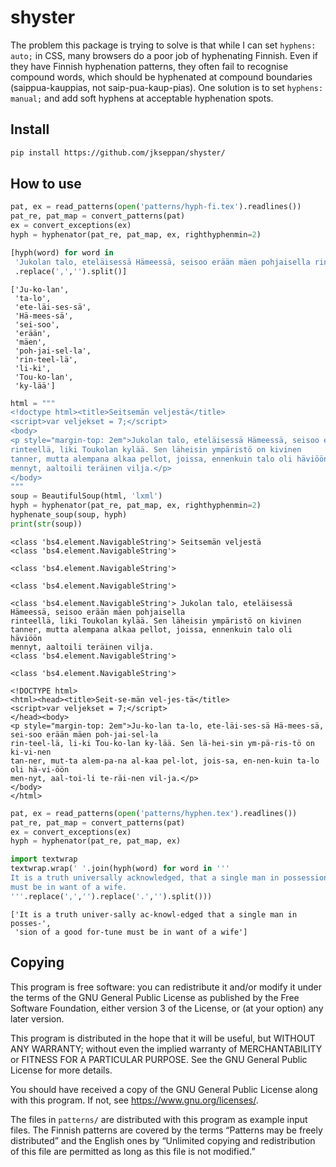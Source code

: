 shyster
================

<!-- WARNING: THIS FILE WAS AUTOGENERATED! DO NOT EDIT! -->

The problem this package is trying to solve is that while I can set
`hyphens: auto;` in CSS, many browsers do a poor job of hyphenating
Finnish. Even if they have Finnish hyphenation patterns, they often fail
to recognise compound words, which should be hyphenated at compound
boundaries (saippua-kauppias, not saip-pua-kaup-pias). One solution is
to set `hyphens: manual;` and add soft hyphens at acceptable hyphenation
spots.

## Install

``` sh
pip install https://github.com/jkseppan/shyster/
```

## How to use

``` python
pat, ex = read_patterns(open('patterns/hyph-fi.tex').readlines())
pat_re, pat_map = convert_patterns(pat)
ex = convert_exceptions(ex)
hyph = hyphenator(pat_re, pat_map, ex, righthyphenmin=2)

[hyph(word) for word in 
 'Jukolan talo, eteläisessä Hämeessä, seisoo erään mäen pohjaisella rinteellä, liki Toukolan kylää'\
 .replace(',','').split()]
```

    ['Ju-ko-lan',
     'ta-lo',
     'ete-läi-ses-sä',
     'Hä-mees-sä',
     'sei-soo',
     'erään',
     'mäen',
     'poh-jai-sel-la',
     'rin-teel-lä',
     'li-ki',
     'Tou-ko-lan',
     'ky-lää']

``` python
html = """
<!doctype html><title>Seitsemän veljestä</title>
<script>var veljekset = 7;</script>
<body>
<p style="margin-top: 2em">Jukolan talo, eteläisessä Hämeessä, seisoo erään mäen pohjaisella
rinteellä, liki Toukolan kylää. Sen läheisin ympäristö on kivinen
tanner, mutta alempana alkaa pellot, joissa, ennenkuin talo oli häviöön
mennyt, aaltoili teräinen vilja.</p>
</body>
"""
soup = BeautifulSoup(html, 'lxml')
hyph = hyphenator(pat_re, pat_map, ex, righthyphenmin=2)
hyphenate_soup(soup, hyph)
print(str(soup))
```

    <class 'bs4.element.NavigableString'> Seitsemän veljestä
    <class 'bs4.element.NavigableString'> 

    <class 'bs4.element.NavigableString'> 

    <class 'bs4.element.NavigableString'> 

    <class 'bs4.element.NavigableString'> Jukolan talo, eteläisessä Hämeessä, seisoo erään mäen pohjaisella
    rinteellä, liki Toukolan kylää. Sen läheisin ympäristö on kivinen
    tanner, mutta alempana alkaa pellot, joissa, ennenkuin talo oli häviöön
    mennyt, aaltoili teräinen vilja.
    <class 'bs4.element.NavigableString'> 

    <class 'bs4.element.NavigableString'> 

    <!DOCTYPE html>
    <html><head><title>Seit-se-män vel-jes-tä</title>
    <script>var veljekset = 7;</script>
    </head><body>
    <p style="margin-top: 2em">Ju-ko-lan ta-lo, ete-läi-ses-sä Hä-mees-sä, sei-soo erään mäen poh-jai-sel-la
    rin-teel-lä, li-ki Tou-ko-lan ky-lää. Sen lä-hei-sin ym-pä-ris-tö on ki-vi-nen
    tan-ner, mut-ta alem-pa-na al-kaa pel-lot, jois-sa, en-nen-kuin ta-lo oli hä-vi-öön
    men-nyt, aal-toi-li te-räi-nen vil-ja.</p>
    </body>
    </html>

``` python
pat, ex = read_patterns(open('patterns/hyphen.tex').readlines())
pat_re, pat_map = convert_patterns(pat)
ex = convert_exceptions(ex)
hyph = hyphenator(pat_re, pat_map, ex)

import textwrap
textwrap.wrap(' '.join(hyph(word) for word in '''
It is a truth universally acknowledged, that a single man in possession of a good fortune,
must be in want of a wife.
'''.replace(',','').replace('.','').split()))
```

    ['It is a truth univer-sally ac-knowl-edged that a single man in posses-',
     'sion of a good for-tune must be in want of a wife']

## Copying

This program is free software: you can redistribute it and/or modify it
under the terms of the GNU General Public License as published by the
Free Software Foundation, either version 3 of the License, or (at your
option) any later version.

This program is distributed in the hope that it will be useful, but
WITHOUT ANY WARRANTY; without even the implied warranty of
MERCHANTABILITY or FITNESS FOR A PARTICULAR PURPOSE. See the GNU General
Public License for more details.

You should have received a copy of the GNU General Public License along
with this program. If not, see <https://www.gnu.org/licenses/>.

The files in `patterns/` are distributed with this program as example
input files. The Finnish patterns are covered by the terms “Patterns may
be freely distributed” and the English ones by “Unlimited copying and
redistribution of this file are permitted as long as this file is not
modified.”
